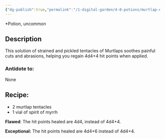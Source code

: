 ```yaml
---
{"dg-publish":true,"permalink":"/1-digital-garden/4-0-potions/murtlap-essence-5th/","tags":["potion","yr5","uncommon"]}
---
```


*Potion, uncommon 

## Description

This solution of strained and pickled tentacles of Murtlaps soothes painful cuts and abrasions, helping you regain 4d4+4 hit points when applied.

### Antidote to: 
None

## Recipe:

* 2 murtlap tentacles
* 1 vial of spirit of myrrh

**Flawed**:
The hit points healed are 4d4, instead of 4d4+4.

**Exceptional:** 
The hit points healed are 4d4+6 instead of 4d4+4.
